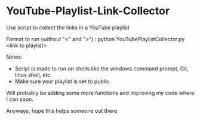 # YouTube-Playlist-Link-Collector
Use script to collect the links in a YouTube playlist

Format to run (without "<" and ">") : python YouTubePlaylistCollector.py \<link to playlist>

Notes:
  - Script is made to run on shells like the windows command prompt, Git, linux shell, etc.
  - Make sure your playlist is set to public.
  
Will probably be adding some more functions and improving my code where I can soon.

Anyways, hope this helps someone out there
